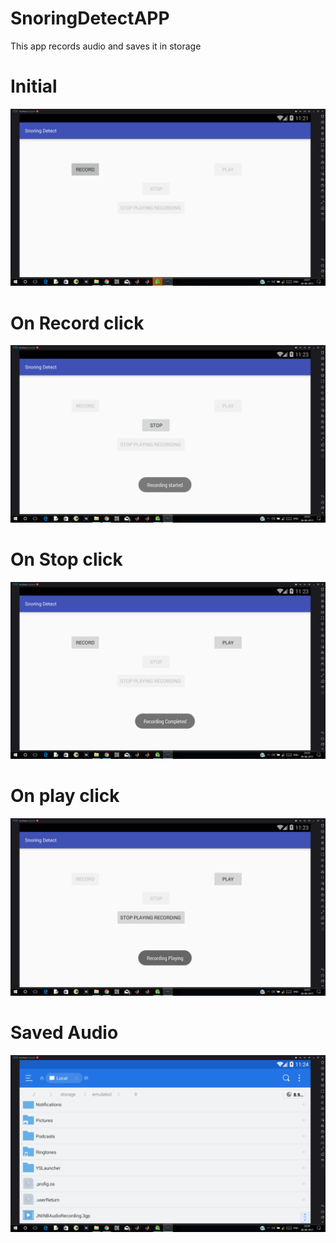 # SnoringDetectAPP

This app records audio and saves it in storage

# Initial 
![](Screenshot%20(1).png)

# On Record click
![](Screenshot%20(3).png)

# On Stop click
![](Screenshot%20(4).png)

# On play click
![](Screenshot%20(5).png)

# Saved Audio
![](Screenshot%20(6).png)
